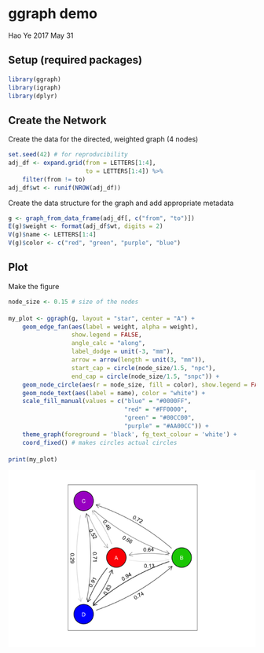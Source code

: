 ggraph demo
================
Hao Ye
2017 May 31

Setup (required packages)
-------------------------

``` r
library(ggraph)
library(igraph)
library(dplyr)
```

Create the Network
------------------

Create the data for the directed, weighted graph (4 nodes)

``` r
set.seed(42) # for reproducibility
adj_df <- expand.grid(from = LETTERS[1:4], 
                      to = LETTERS[1:4]) %>%
    filter(from != to)
adj_df$wt <- runif(NROW(adj_df))
```

Create the data structure for the graph and add appropriate metadata

``` r
g <- graph_from_data_frame(adj_df[, c("from", "to")])
E(g)$weight <- format(adj_df$wt, digits = 2)
V(g)$name <- LETTERS[1:4]
V(g)$color <- c("red", "green", "purple", "blue")
```

Plot
----

Make the figure

``` r
node_size <- 0.15 # size of the nodes

my_plot <- ggraph(g, layout = "star", center = "A") + 
    geom_edge_fan(aes(label = weight, alpha = weight), 
                  show.legend = FALSE, 
                  angle_calc = "along", 
                  label_dodge = unit(-3, "mm"), 
                  arrow = arrow(length = unit(3, "mm")), 
                  start_cap = circle(node_size/1.5, "npc"), 
                  end_cap = circle(node_size/1.5, "snpc")) + 
    geom_node_circle(aes(r = node_size, fill = color), show.legend = FALSE) + 
    geom_node_text(aes(label = name), color = "white") + 
    scale_fill_manual(values = c("blue" = "#0000FF", 
                                 "red" = "#FF0000", 
                                 "green" = "#00CC00", 
                                 "purple" = "#AA00CC")) + 
    theme_graph(foreground = 'black', fg_text_colour = 'white') + 
    coord_fixed() # makes circles actual circles

print(my_plot)
```

![](ggraph_demo_files/figure-markdown_github/unnamed-chunk-4-1.png)
